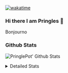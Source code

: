 [![wakatime](https://wakatime.com/badge/user/abd317df-612e-44b4-8787-15db7b574b2f.svg)](https://wakatime.com/@abd317df-612e-44b4-8787-15db7b574b2f)
### Hi there I am Pringles 👋

Bonjourno

### Github Stats
![PringlePot' Github Stats](https://github-readme-stats.vercel.app/api?username=PringlePot&show_icons=true&theme=dark&count_private=true)

<details>
  <summary>Detailed Stats</summary>
    
<!--START_SECTION:waka-->
![Code Time](http://img.shields.io/badge/Code%20Time-460%20hrs%2036%20mins-blue)

![Profile Views](http://img.shields.io/badge/Profile%20Views-3-blue)

![Lines of code](https://img.shields.io/badge/From%20Hello%20World%20I%27ve%20Written-110%20Thousand%20lines%20of%20code-blue)

**🐱 My GitHub Data** 

> 🏆 290 Contributions in the Year 2022
 > 
> 📦 90.8 kB Used in GitHub's Storage 
 > 
> 🚫 Not Opted to Hire
 > 
> 📜 10 Public Repositories 
 > 
> 🔑 12 Private Repositories  
 > 
**I'm an Early 🐤** 

```text
🌞 Morning    153 commits    ████░░░░░░░░░░░░░░░░░░░░░   17.23% 
🌆 Daytime    352 commits    ██████████░░░░░░░░░░░░░░░   39.64% 
🌃 Evening    383 commits    ██████████░░░░░░░░░░░░░░░   43.13% 
🌙 Night      0 commits      ░░░░░░░░░░░░░░░░░░░░░░░░░   0.0%

```
📅 **I'm Most Productive on Sunday** 

```text
Monday       174 commits    █████░░░░░░░░░░░░░░░░░░░░   19.59% 
Tuesday      76 commits     ██░░░░░░░░░░░░░░░░░░░░░░░   8.56% 
Wednesday    96 commits     ██░░░░░░░░░░░░░░░░░░░░░░░   10.81% 
Thursday     121 commits    ███░░░░░░░░░░░░░░░░░░░░░░   13.63% 
Friday       81 commits     ██░░░░░░░░░░░░░░░░░░░░░░░   9.12% 
Saturday     150 commits    ████░░░░░░░░░░░░░░░░░░░░░   16.89% 
Sunday       190 commits    █████░░░░░░░░░░░░░░░░░░░░   21.4%

```


📊 **This Week I Spent My Time On** 

```text
⌚︎ Time Zone: Europe/Amsterdam

💬 Programming Languages: 
TypeScript               23 mins             ███████████░░░░░░░░░░░░░░   45.89% 
Go                       20 mins             ██████████░░░░░░░░░░░░░░░   40.46% 
JavaScript               6 mins              ███░░░░░░░░░░░░░░░░░░░░░░   12.15% 
CSS                      0 secs              ░░░░░░░░░░░░░░░░░░░░░░░░░   1.4% 
JSON                     0 secs              ░░░░░░░░░░░░░░░░░░░░░░░░░   0.1%

🔥 Editors: 
WebStorm                 29 mins             ██████████████░░░░░░░░░░░   58.14% 
GoLand                   21 mins             ██████████░░░░░░░░░░░░░░░   41.86%

🐱‍💻 Projects: 
Frontend                 29 mins             ██████████████░░░░░░░░░░░   58.14% 
Backend                  20 mins             ██████████░░░░░░░░░░░░░░░   40.46% 
Viewer                   0 secs              ░░░░░░░░░░░░░░░░░░░░░░░░░   1.4%

💻 Operating System: 
Windows                  50 mins             █████████████████████████   100.0%

```

**I Mostly Code in Java** 

```text
Java                     7 repos             ██████████░░░░░░░░░░░░░░░   41.18% 
JavaScript               2 repos             ███░░░░░░░░░░░░░░░░░░░░░░   11.76% 
TypeScript               2 repos             ███░░░░░░░░░░░░░░░░░░░░░░   11.76% 
HTML                     2 repos             ███░░░░░░░░░░░░░░░░░░░░░░   11.76% 
Python                   1 repo              █░░░░░░░░░░░░░░░░░░░░░░░░   5.88%

```


**Timeline**

![Chart not found](https://raw.githubusercontent.com/PringlePot/PringlePot/main/charts/bar_graph.png) 


 Last Updated on 28/03/2022 00:53:32 UTC
<!--END_SECTION:waka-->

</details>
